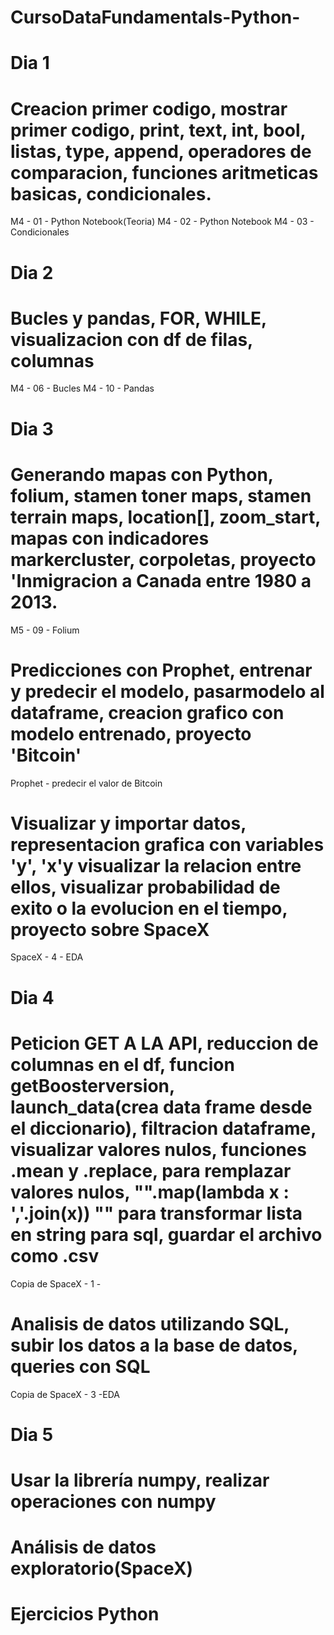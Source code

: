 # CursoDataFundamentals-Python-
# Dia 1
# Creacion primer codigo, mostrar primer codigo, print, text, int, bool, listas, type, append, operadores de comparacion, funciones aritmeticas basicas, condicionales.
M4 - 01 - Python Notebook(Teoria) 
M4 - 02 - Python Notebook
M4 - 03 - Condicionales

# Dia 2
# Bucles y pandas, FOR, WHILE, visualizacion con df de filas, columnas
M4 - 06 - Bucles
M4 - 10 - Pandas

# Dia 3
# Generando mapas con Python, folium, stamen toner maps, stamen terrain maps, location[], zoom_start, mapas con indicadores markercluster, corpoletas, proyecto 'Inmigracion a Canada entre 1980 a 2013.
M5 - 09 - Folium
# Predicciones con Prophet, entrenar y predecir el modelo, pasarmodelo al dataframe, creacion grafico con modelo entrenado, proyecto 'Bitcoin'
Prophet - predecir el valor de Bitcoin
# Visualizar y importar datos, representacion grafica con variables 'y', 'x'y visualizar la relacion entre ellos, visualizar probabilidad de exito o la evolucion en el tiempo, proyecto sobre SpaceX
SpaceX - 4 - EDA

# Dia 4
# Peticion GET A LA API, reduccion de columnas en el df, funcion getBoosterversion, launch_data(crea data frame desde el diccionario), filtracion dataframe, visualizar valores nulos, funciones .mean y .replace, para remplazar valores nulos, "".map(lambda x : ','.join(x)) "" para transformar lista en string para sql, guardar el archivo como .csv
Copia de SpaceX - 1 -
# Analisis de datos utilizando SQL, subir los datos a la base de datos, queries con SQL
Copia de SpaceX - 3 -EDA

# Dia 5
# Usar la librería numpy, realizar operaciones con numpy
# Análisis de datos exploratorio(SpaceX)
# Ejercicios Python
